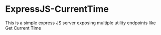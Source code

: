 # ExpressJS-CurrentTime
This is a simple express JS server exposing multiple utility endpoints like Get Current Time
